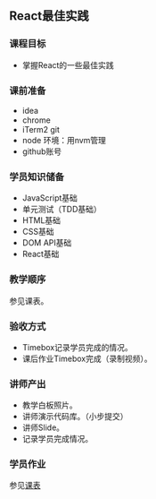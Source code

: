 ## React最佳实践

### 课程目标
- 掌握React的一些最佳实践

### 课前准备
- idea
- chrome
- iTerm2 git
- node 环境：用nvm管理
- github账号

### 学员知识储备
- JavaScript基础
- 单元测试（TDD基础）
- HTML基础
- CSS基础
- DOM API基础
- React基础

### 教学顺序
参见课表。

### 验收方式
- Timebox记录学员完成的情况。
- 课后作业Timebox完成（录制视频）。

### 讲师产出
- 教学白板照片。
- 讲师演示代码库。（小步提交）
- 讲师Slide。
- 记录学员完成情况。

### 学员作业
参见[课表](https://docs.google.com/spreadsheets/d/1c_wWdcSAv7c5LducJ-nDIFOtpDeNw8R6lhI9fL8cyUQ/edit#gid=779430066)
